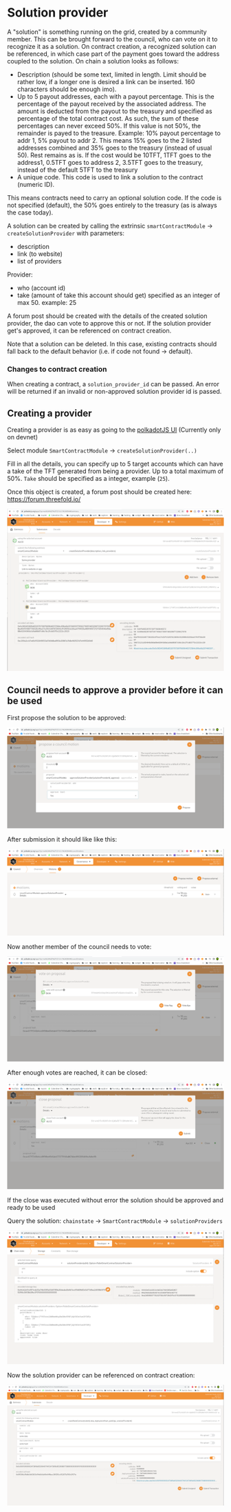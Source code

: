 # Solution provider

A "solution" is something running on the grid, created by a community member. This can be brought forward to the council, who can vote on it to recognize it as a solution. On contract creation, a recognized solution can be referenced, in which case part of the payment goes toward the address coupled to the solution. On chain a solution looks as follows:

- Description (should be some text, limited in length. Limit should be rather low, if a longer one is desired a link can be inserted. 160 characters should be enough imo).
- Up to 5 payout addresses, each with a payout percentage. This is the percentage of the payout received by the associated address. The amount is deducted from the payout to the treasury and specified as percentage of the total contract cost. As such, the sum of these percentages can never exceed 50%. If this value is not 50%, the remainder is payed to the treasure. Example: 10% payout percentage to addr 1, 5% payout to addr 2. This means 15% goes to the 2 listed addresses combined and 35% goes to the treasury (instead of usual 50). Rest remains as is. If the cost would be 10TFT, 1TFT goes to the address1, 0.5TFT goes to address 2, 3.5TFT goes to the treasury, instead of the default 5TFT to the treasury
- A unique code. This code is used to link a solution to the contract (numeric ID).

This means contracts need to carry an optional solution code. If the code is not specified (default), the 50% goes entirely to the treasury (as is always the case today).

A solution can be created by calling the extrinsic `smartContractModule` -> `createSolutionProvider` with parameters:

- description
- link (to website)
- list of providers

Provider:

- who (account id)
- take (amount of take this account should get) specified as an integer of max 50. example: 25

A forum post should be created with the details of the created solution provider, the dao can vote to approve this or not. If the solution provider get's approved, it can be referenced on contract creation.

Note that a solution can be deleted. In this case, existing contracts should fall back to the default behavior (i.e. if code not found -> default).

### Changes to contract creation

When creating a contract, a `solution_provider_id` can be passed. An error will be returned if an invalid or non-approved solution provider id is passed.

## Creating a provider

Creating a provider is as easy as going to the [polkadotJS UI](https://polkadot.js.org/apps/?rpc=wss%3A%2F%2Ftfchain.dev.grid.tf#/extrinsics) (Currently only on devnet)

Select module `SmartContractModule` -> `createSolutionProvider(..)`

Fill in all the details, you can specify up to 5 target accounts which can have a take of the TFT generated from being a provider. Up to a total maximum of 50%. `Take` should be specified as a integer, example (`25`).

Once this object is created, a forum post should be created here: https://forum.threefold.io/

![create](./img/create_provider.png)

## Council needs to approve a provider before it can be used

First propose the solution to be approved:

![propose_approve](./img/propose_approve.png)

After submission it should like like this:

![proposed_approved](./img/proposed_approve.png)

Now another member of the council needs to vote:

![vote](./img/vote_proposal.png)

After enough votes are reached, it can be closed:

![close](./img/close_proposal.png)

If the close was executed without error the solution should be approved and ready to be used

Query the solution: `chainstate` -> `SmartContractModule` -> `solutionProviders`

![query](./img/query_provider.png)

Now the solution provider can be referenced on contract creation:

![create](./img/create_contract.png)